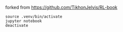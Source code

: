 forked from https://github.com/TikhonJelvis/RL-book 

```
source .venv/bin/activate
jupyter notebook
deactivate
```
